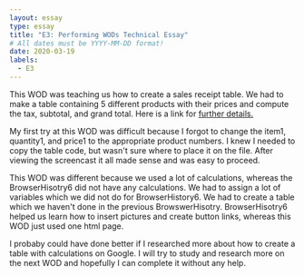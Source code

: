 ```yaml
---
layout: essay
type: essay
title: "E3: Performing WODs Technical Essay"
# All dates must be YYYY-MM-DD format!
date: 2020-03-19
labels:
  - E3
---
```

<p>This WOD was teaching us how to create a sales receipt table.  We had to make a table containing 5 different products with their prices and compute the tax, subtotal, and grand total. 
Here is a link for <a href="https://dport96.github.io/ITM352/morea/060.expressions-operators/experience-preparing-for-WOD.html">further details.</a></p>

<p>My first try at this WOD was difficult because I forgot to change the item1, quantity1, and price1 to the appropriate product numbers.  I knew I needed to copy the table code, but wasn't sure where to place it on the file.  After viewing the screencast it all made sense and was easy to proceed.</p>

<p>This WOD was different because we used a lot of calculations, whereas the BrowserHisotry6 did not have any calculations.  We had to assign a lot of variables which we did not do for BrowserHistory6.  We had to create a table which we haven't done in the previous BrowswerHisotry.  BrowserHisotry6 helped us learn how to insert pictures and create button links, whereas this WOD just used one html page.</p>

<p>I probaby could have done better if I researched more about how to create a table with calculations on Google.  I will try to study and research more on the next WOD and hopefully I can complete it without any help.</p>
